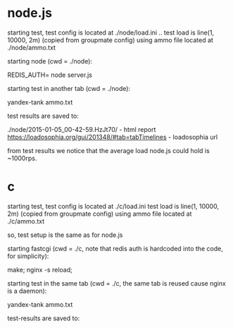 node.js
================
starting test, test config is located at ./node/load.ini ..
test load is line(1, 10000, 2m) (copied from groupmate config)
using ammo file located at ./node/ammo.txt

starting node (cwd = ./node):

REDIS_AUTH=<your redis auth> node server.js

starting test in another tab (cwd = ./node):

yandex-tank ammo.txt

test results are saved to:

./node/2015-01-05_00-42-59.HzJt70/ - html report
https://loadosophia.org/gui/201348/#tab=tabTimelines - loadosophia url

from test results we notice that the average load node.js could hold is ~1000rps.

c
================
starting test, test config is located at ./c/load.ini
test load is line(1, 10000, 2m) (copied from groupmate config)
using ammo file located at ./c/ammo.txt

so, test setup is the same as for node.js

starting fastcgi (cwd = ./c, note that redis auth is hardcoded into the code, for simplicity):

make; nginx -s reload;

starting test in the same tab (cwd = ./c, the same tab is reused cause nginx is a daemon):

yandex-tank ammo.txt

test-results are saved to:
